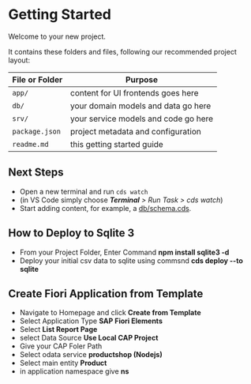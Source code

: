# Getting Started

Welcome to your new project.

It contains these folders and files, following our recommended project layout:

File or Folder | Purpose
---------|----------
`app/` | content for UI frontends goes here
`db/` | your domain models and data go here
`srv/` | your service models and code go here
`package.json` | project metadata and configuration
`readme.md` | this getting started guide


## Next Steps

- Open a new terminal and run `cds watch` 
- (in VS Code simply choose _**Terminal** > Run Task > cds watch_)
- Start adding content, for example, a [db/schema.cds](db/schema.cds).


## How to Deploy to Sqlite 3
- From your Project Folder, Enter Command **npm install sqlite3 -d**
- Deploy your initial csv data to sqlite using commsnd **cds deploy --to sqlite**

## Create Fiori Application from Template
- Navigate to Homepage and click **Create from Template**
- Select Application Type **SAP Fiori Elements**
- Select **List Report Page**
- select Data Source **Use Local CAP Project**
- Give your CAP Foler Path
- Select odata service **productshop (Nodejs)**
- Select main entity **Product**
- in application namespace give **ns**




